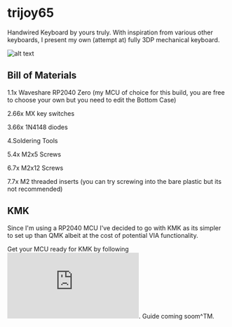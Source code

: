 # trijoy65

Handwired Keyboard by yours truly. With inspiration from various other keyboards, I present my own (attempt at) fully 3DP mechanical keyboard.

![alt text](https://github.com/Arko9699/trijoy65/blob/main/Resources/Exploded_View.png?raw=true)

## Bill of Materials

1.1x Waveshare RP2040 Zero (my MCU of choice for this build, you are free to choose your own but you need to edit the Bottom Case)

2.66x MX key switches

3.66x 1N4148 diodes

4.Soldering Tools

5.4x M2x5 Screws

6.7x M2x12 Screws

7.7x M2 threaded inserts (you can try screwing into the bare plastic but its not recommended)

## KMK

Since I'm using a RP2040 MCU I've decided to go with KMK as its simpler to set up than QMK albeit at the cost of potential VIA functionality.

Get your MCU ready for KMK by following ![this](https://github.com/KMKfw/kmk_firmware/blob/master/docs/en/Getting_Started.md).
Guide coming soom^TM.
